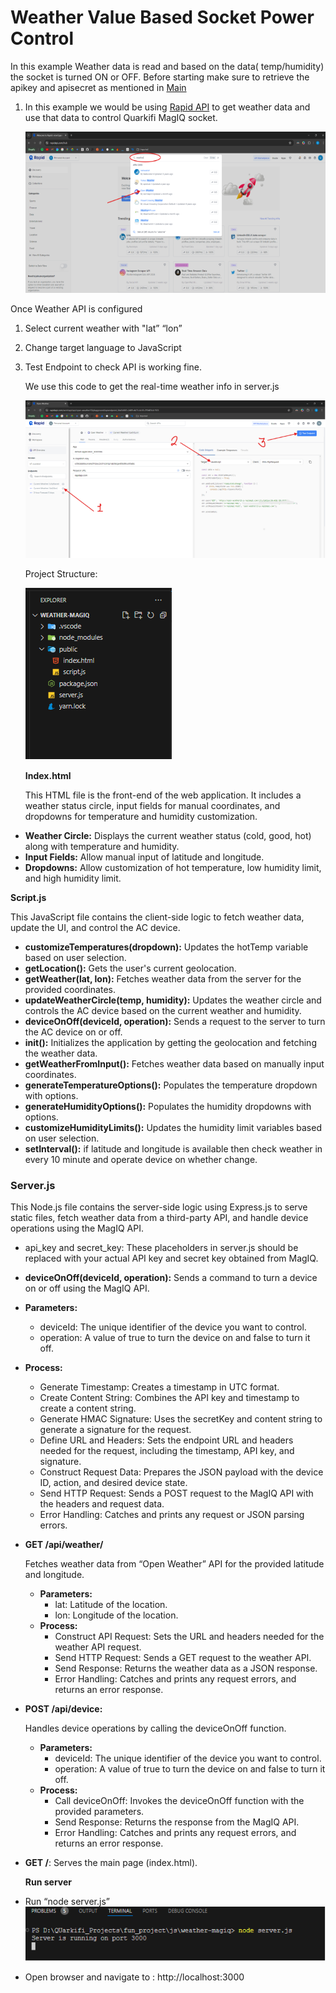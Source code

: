 ﻿# Weather Value Based Socket Power Control

In this example Weather data is read and based on the data( temp/humidity) the socket is turned ON or OFF. Before starting make sure to retrieve the apikey and apisecret as mentioned in [Main](/)

1. In this example we would be using [Rapid API](https://rapidapi.com/hub) to get weather data and use that data to control Quarkifi MagIQ socket.

   ![](docimgs/4857f856-57ba-42d0-9348-bf149aaf08a8.001.png)     

Once Weather API is configured
1. Select current weather with "lat” “lon”
2. Change target language to JavaScript
3. Test Endpoint to check API is working fine.

   We use this code to get the real-time weather info in server.js

   ![](docimgs/4857f856-57ba-42d0-9348-bf149aaf08a8.002.png)

   Project Structure:

   ![](docimgs/4857f856-57ba-42d0-9348-bf149aaf08a8.003.png)

   **Index.html**

   This HTML file is the front-end of the web application. It includes a weather status circle, input fields for manual coordinates, and dropdowns for temperature and humidity customization.

- **Weather Circle:** Displays the current weather status (cold, good, hot) along with temperature and humidity.
- **Input Fields:** Allow manual input of latitude and longitude.
- **Dropdowns:** Allow customization of hot temperature, low humidity limit, and high humidity limit.

**Script.js**

This JavaScript file contains the client-side logic to fetch weather data, update the UI, and control the AC device.

- **customizeTemperatures(dropdown):** Updates the hotTemp variable based on user selection.
- **getLocation():** Gets the user's current geolocation.
- **getWeather(lat, lon):** Fetches weather data from the server for the provided coordinates. 
- **updateWeatherCircle(temp, humidity):** Updates the weather circle and controls the AC device based on the current weather and humidity.
- **deviceOnOff(deviceId, operation):** Sends a request to the server to turn the AC device on or off.
- **init():** Initializes the application by getting the geolocation and fetching the weather data.
- **getWeatherFromInput():** Fetches weather data based on manually input coordinates.
- **generateTemperatureOptions():** Populates the temperature dropdown with options.
- **generateHumidityOptions():** Populates the humidity dropdowns with options.
- **customizeHumidityLimits():** Updates the humidity limit variables based on user selection.
- **setInterval():** if latitude and longitude is available then check weather in every 10 minute and operate device on whether change.


### **Server.js**
This Node.js file contains the server-side logic using Express.js to serve static files, fetch weather data from a third-party API, and handle device operations using the MagIQ API.

- api\_key and secret\_key: These placeholders in server.js should be replaced with your actual API key and secret key obtained from MagIQ.
- **deviceOnOff(deviceId, operation):** Sends a command to turn a device on or off using the MagIQ API.
- **Parameters:**
  - deviceId: The unique identifier of the device you want to control.
  - operation: A value of true to turn the device on and false to turn it off.
- **Process:**
  - Generate Timestamp: Creates a timestamp in UTC format.
  - Create Content String: Combines the API key and timestamp to create a content string.
  - Generate HMAC Signature: Uses the secretKey and content string to generate a signature for the request.
  - Define URL and Headers: Sets the endpoint URL and headers needed for the request, including the timestamp, API key, and signature.
  - Construct Request Data: Prepares the JSON payload with the device ID, action, and desired device state.
  - Send HTTP Request: Sends a POST request to the MagIQ API with the headers and request data.
  - Error Handling: Catches and prints any request or JSON parsing errors.
- **GET /api/weather/**

  Fetches weather data from “Open Weather” API for the provided latitude and longitude.

  - **Parameters:**
    - lat: Latitude of the location.
    - lon: Longitude of the location.
  - **Process:**
    - Construct API Request: Sets the URL and headers needed for the weather API request.
    - Send HTTP Request: Sends a GET request to the weather API.
    - Send Response: Returns the weather data as a JSON response.
    - Error Handling: Catches and prints any request errors, and returns an error response.
- **POST /api/device:** 

  Handles device operations by calling the deviceOnOff function.

  - **Parameters:**
    - deviceId: The unique identifier of the device you want to control.
    - operation: A value of true to turn the device on and false to turn it off.
  - **Process:**
    - Call deviceOnOff: Invokes the deviceOnOff function with the provided parameters.
    - Send Response: Returns the response from the MagIQ API.
    - Error Handling: Catches and prints any request errors, and returns an error response.
- **GET /**: Serves the main page (index.html).

  **Run server** 

- Run “node server.js” ![](docimgs/4857f856-57ba-42d0-9348-bf149aaf08a8.004.png)
- Open browser and navigate to : http://localhost:3000




